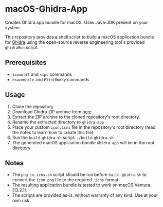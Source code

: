 # macOS-Ghidra-App
Creates Ghidra.app bundle for macOS. Uses Java-JDK present on your system.

This repository provides a shell script to build a macOS application bundle for [Ghidra](https://github.com/NationalSecurityAgency/ghidra) using the open-source reverse engineering tool's provided `ghidraRun` script.

## Prerequisites

- `iconutil` and `sips` commands
- `osacompile` and `PlistBuddy` commands

## Usage

1. Clone the repository
2. Download Ghidra ZIP archive from [here](https://github.com/NationalSecurityAgency/ghidra/releases)
3. Extract the ZIP archive to the cloned repository's root directory
4. Rename the extracted directory to `ghidra-app`
5. Place your custom `icon.icns` file in the repository's root directory (read the notes to learn how to create this file)
6. Run the `build-ghidra.sh` script: `./build-ghidra.sh`
7. The generated macOS application bundle `Ghidra.app` will be in the root directory

## Notes

- The `png-to-icns.sh` script should be run before `build-ghidra.sh` to convert the `icon.png` file to the required `.icns` format.
- The resulting application bundle is tested to work on macOS Ventura (13.2.1).
- The scripts are provided as-is, without warranty of any kind. Use at your own risk.
